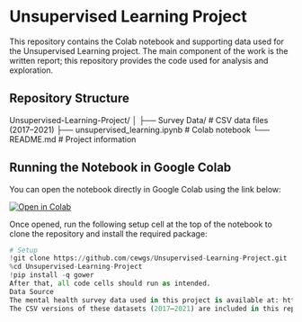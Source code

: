 # Unsupervised Learning Project

This repository contains the Colab notebook and supporting data used for the Unsupervised Learning project. The main component of the work is the written report; this repository provides the code used for analysis and exploration.

## Repository Structure
Unsupervised-Learning-Project/
│
├── Survey Data/                # CSV data files (2017–2021)
├── unsupervised_learning.ipynb # Colab notebook
└── README.md                   # Project information

## Running the Notebook in Google Colab

You can open the notebook directly in Google Colab using the link below:

[![Open in Colab](https://colab.research.google.com/assets/colab-badge.svg)](https://colab.research.google.com/github/cewgs/Unsupervised-Learning-Project/blob/main/unsupervised_learning.ipynb)

Once opened, run the following setup cell at the top of the notebook to clone the repository and install the required package:
```python
# Setup
!git clone https://github.com/cewgs/Unsupervised-Learning-Project.git
%cd Unsupervised-Learning-Project
!pip install -q gower
After that, all code cells should run as intended.
Data Source
The mental health survey data used in this project is available at: https://osmhhelp.org/research.html
The CSV versions of these datasets (2017–2021) are included in this repository under the Survey Data folder for reproducibility.
